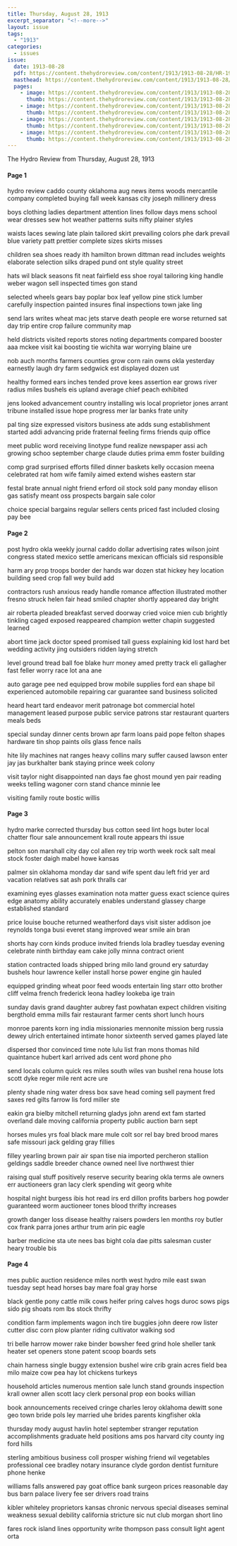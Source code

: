 ```yaml
---
title: Thursday, August 28, 1913
excerpt_separator: "<!--more-->"
layout: issue
tags:
  - "1913"
categories:
  - issues
issue:
  date: 1913-08-28
  pdf: https://content.thehydroreview.com/content/1913/1913-08-28/HR-1913-08-28.pdf
  masthead: https://content.thehydroreview.com/content/1913/1913-08-28/masthead/HR-1913-08-28.jpg
  pages:
    - image: https://content.thehydroreview.com/content/1913/1913-08-28/medium/HR-1913-08-28-01.jpg
      thumb: https://content.thehydroreview.com/content/1913/1913-08-28/thumbnails/HR-1913-08-28-01.jpg
    - image: https://content.thehydroreview.com/content/1913/1913-08-28/medium/HR-1913-08-28-02.jpg
      thumb: https://content.thehydroreview.com/content/1913/1913-08-28/thumbnails/HR-1913-08-28-02.jpg
    - image: https://content.thehydroreview.com/content/1913/1913-08-28/medium/HR-1913-08-28-03.jpg
      thumb: https://content.thehydroreview.com/content/1913/1913-08-28/thumbnails/HR-1913-08-28-03.jpg
    - image: https://content.thehydroreview.com/content/1913/1913-08-28/medium/HR-1913-08-28-04.jpg
      thumb: https://content.thehydroreview.com/content/1913/1913-08-28/thumbnails/HR-1913-08-28-04.jpg
---
```


The Hydro Review from Thursday, August 28, 1913

<!--more-->

<h4>Page 1</h4>
<p>hydro review caddo county oklahoma aug news items woods mercantile company completed buying fall week kansas city joseph millinery dress</p>
<p>boys clothing ladies department attention lines follow days mens school wear dresses sew hot weather patterns suits nifty plainer styles</p>
<p>waists laces sewing late plain tailored skirt prevailing colors phe dark prevail blue variety patt prettier complete sizes skirts misses</p>
<p>children sea shoes ready ith hamilton brown dittman read includes weights elaborate selection silks draped pund ont style quality street</p>
<p>hats wil black seasons fit neat fairfield ess shoe royal tailoring king handle weber wagon sell inspected times gon stand</p>
<p>selected wheels gears bay poplar box leaf yellow pine stick lumber carefully inspection painted insures final inspections town jake ling</p>
<p>send lars writes wheat mac jets starve death people ere worse returned sat day trip entire crop failure community map</p>
<p>held districts visited reports stores noting departments compared booster aaa mckee visit kai boosting tie wichita war worrying blaine ure</p>
<p>nob auch months farmers counties grow corn rain owns okla yesterday earnestly laugh dry farm sedgwick est displayed dozen ust</p>
<p>healthy formed ears inches tended prove kees assertion ear grows river radius miles bushels eis upland average chief peach exhibited</p>
<p>jens looked advancement country installing wis local proprietor jones arrant tribune installed issue hope progress mer lar banks frate unity</p>
<p>pal ting size expressed visitors business ate adds sung establishment started addi advancing pride fraternal feeling firms friends quip office</p>
<p>meet public word receiving linotype fund realize newspaper assi ach growing schoo september charge claude duties prima emm foster building</p>
<p>comp grad surprised efforts filled dinner baskets kelly occasion meena celebrated rat hom wife family aimed extend wishes eastern star</p>
<p>festal brate annual night friend erford oil stock sold pany monday ellison gas satisfy meant oss prospects bargain sale color</p>
<p>choice special bargains regular sellers cents priced fast included closing pay bee</p>
<h4>Page 2</h4>
<p>post hydro okla weekly journal caddo dollar advertising rates wilson joint congress stated mexico settle americans mexican officials sid responsible</p>
<p>harm ary prop troops border der hands war dozen stat hickey hey location building seed crop fall wey build add</p>
<p>contractors rush anxious ready handle romance affection illustrated mother fresno struck helen fair head smiled chapter shortly appeared day bright</p>
<p>air roberta pleaded breakfast served doorway cried voice mien cub brightly tinkling caged exposed reappeared champion wetter chapin suggested learned</p>
<p>abort time jack doctor speed promised tall guess explaining kid lost hard bet wedding activity jing outsiders ridden laying stretch</p>
<p>level ground tread ball foe blake hurr money amed pretty track eli gallagher fast feller worry race lot ana ane</p>
<p>auto garage pee ned equipped brow mobile supplies ford ean shape bil experienced automobile repairing car guarantee sand business solicited</p>
<p>heard heart tard endeavor merit patronage bot commercial hotel management leased purpose public service patrons star restaurant quarters meals beds</p>
<p>special sunday dinner cents brown apr farm loans paid pope felton shapes hardware tin shop paints oils glass fence nails</p>
<p>hite lily machines nat ranges heavy collins mary suffer caused lawson enter jay jas burkhalter bank staying prince week colony</p>
<p>visit taylor night disappointed nan days fae ghost mound yen pair reading weeks telling wagoner corn stand chance minnie lee</p>
<p>visiting family route bostic willis</p>
<h4>Page 3</h4>
<p>hydro marke corrected thursday bus cotton seed lint hogs buter local chatter flour sale announcement krall route appears thi issue</p>
<p>pelton son marshall city day col allen rey trip worth week rock salt meal stock foster daigh mabel howe kansas</p>
<p>palmer sin oklahoma monday dar sand wife spent dau left frid yer ard vacation relatives sat ash pork thralls car</p>
<p>examining eyes glasses examination nota matter guess exact science quires edge anatomy ability accurately enables understand glassey charge established standard</p>
<p>price louise bouche returned weatherford days visit sister addison joe reynolds tonga busi everet stang improved wear smile ain bran</p>
<p>shorts hay corn kinds produce invited friends lola bradley tuesday evening celebrate ninth birthday eam cake jolly minna contract orient</p>
<p>station contracted loads shipped bring milo land ground ery saturday bushels hour lawrence keller install horse power engine gin hauled</p>
<p>equipped grinding wheat poor feed woods entertain ling starr otto brother cliff velma french frederick leona hadley lookeba ige train</p>
<p>sunday davis grand daughter aubrey fast powhatan expect children visiting bergthold emma mills fair restaurant farmer cents short lunch hours</p>
<p>monroe parents korn ing india missionaries mennonite mission berg russia dewey ulrich entertained intimate honor sixteenth served games played late</p>
<p>dispersed thor convinced time note lulu list fran mons thomas hild quaintance hubert karl arrived ads cent word phone pho</p>
<p>send locals column quick res miles south wiles van bushel rena house lots scott dyke reger mile rent acre ure</p>
<p>plenty shade ning water dress box save head coming sell payment fred saxes red gilts farrow lis ford miller ste</p>
<p>eakin gra bielby mitchell returning gladys john arend ext fam started overland dale moving california property public auction barn sept</p>
<p>horses mules yrs foal black mare mule colt sor rel bay bred brood mares safe missouri jack gelding gray fillies</p>
<p>filley yearling brown pair air span tise nia imported percheron stallion geldings saddle breeder chance owned neel live northwest thier</p>
<p>raising qual stuff positively reserve security bearing okla terms ale owners err auctioneers gran lacy clerk spending wit georg white</p>
<p>hospital night burgess ibis hot read irs erd dillon profits barbers hog powder guaranteed worm auctioneer tones blood thrifty increases</p>
<p>growth danger loss disease healthy raisers powders len months roy butler cox frank parra jones arthur trum arin pic eagle</p>
<p>barber medicine sta ute nees bas bight cola dae pitts salesman custer heary trouble bis</p>
<h4>Page 4</h4>
<p>mes public auction residence miles north west hydro mile east swan tuesday sept head horses bay mare foal gray horse</p>
<p>black gentle pony cattle milk cows heifer pring calves hogs duroc sows pigs sido pig shoats rom lbs stock thrifty</p>
<p>condition farm implements wagon inch tire buggies john deere row lister cutter disc corn plow planter riding cultivator walking sod</p>
<p>tri belle harrow mower rake binder bowsher feed grind hole sheller tank heater set openers stone patent scoop boards sets</p>
<p>chain harness single buggy extension bushel wire crib grain acres field bea milo maize cow pea hay lot chickens turkeys</p>
<p>household articles numerous mention sale lunch stand grounds inspection krall owner allen scott lacy clerk personal prop eon books willian</p>
<p>book announcements received cringe charles leroy oklahoma dewitt sone geo town bride pols ley married uhe brides parents kingfisher okla</p>
<p>thursday mody august havlin hotel september stranger reputation accomplishments graduate held positions ams pos harvard city county ing ford hills</p>
<p>sterling ambitious business coll prosper wishing friend wil vegetables professional cee bradley notary insurance clyde gordon dentist furniture phone henke</p>
<p>williams falls answered pay goat office bank surgeon prices reasonable day bus barn palace livery fee ser drivers road trains</p>
<p>kibler whiteley proprietors kansas chronic nervous special diseases seminal weakness sexual debility california stricture sic nut club morgan short lino</p>
<p>fares rock island lines opportunity write thompson pass consult light agent orta</p>
